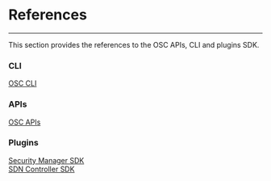 # References

  

***

This section provides the references to the OSC APIs, CLI and plugins SDK.



### CLI

[OSC CLI](/references/cli.md)

### APIs

[OSC APIs](/references/api.md)

### Plugins

[Security Manager SDK](/references/manager_sdk.md)  
[SDN Controller SDK](/references/sdn_sdk.md)